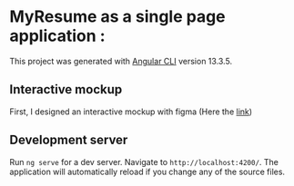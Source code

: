 # MyResume as a single page application :

This project was generated with [Angular CLI](https://github.com/angular/angular-cli) version 13.3.5.

## Interactive mockup

First, I designed an interactive mockup with figma (Here the <a href="https://www.figma.com/proto/SMuJP8l5ViqWUbCLX21xUC/My-Resume?node-id=44%3A19477&scaling=scale-down&page-id=44%3A19476&starting-point-node-id=44%3A19477">link</a>)

## Development server

Run `ng serve` for a dev server. Navigate to `http://localhost:4200/`. The application will automatically reload if you change any of the source files.
